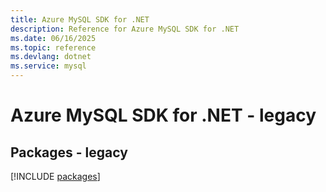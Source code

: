 ```yaml
---
title: Azure MySQL SDK for .NET
description: Reference for Azure MySQL SDK for .NET
ms.date: 06/16/2025
ms.topic: reference
ms.devlang: dotnet
ms.service: mysql
---
```

# Azure MySQL SDK for .NET - legacy
## Packages - legacy
[!INCLUDE [packages](mysql-index.md)]